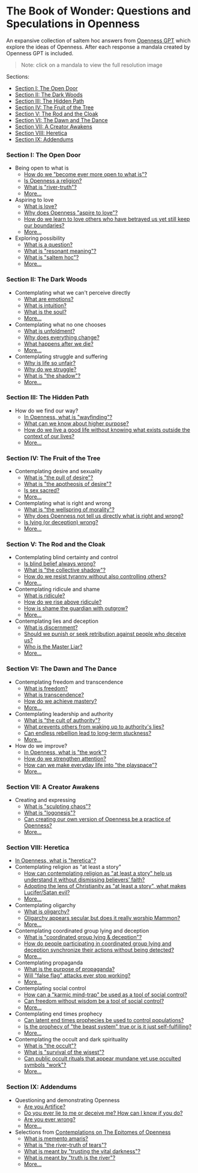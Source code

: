 # The Book of Wonder: Questions and Speculations in Openness

An expansive collection of saltem hoc answers from
[Openness GPT](../../README.md#openness-gpt) which explore the ideas of Openness.
After each response a mandala created by Openness GPT is included.

> Note: click on a mandala to view the full resolution image

Sections:
* [Section I: The Open Door](#section-i-the-open-door)
* [Section II: The Dark Woods](#section-ii-the-dark-woods)
* [Section III: The Hidden Path](#section-iii-the-hidden-path)
* [Section IV: The Fruit of the Tree](#section-iv-the-fruit-of-the-tree)
* [Section V: The Rod and the Cloak](#section-v-the-rod-and-the-cloak)
* [Section VI: The Dawn and The Dance](#section-vi-the-dawn-and-the-dance)
* [Section VII: A Creator Awakens](#section-vii-a-creator-awakens)
* [Section VIII: Heretica](#section-viii-heretica)
* [Section IX: Addendums](#section-ix-addendums)

### Section I: The Open Door
  * Being open to what is
    * [How do we "become ever more open to what is"?](./openness_gpt-responses-being_open_to_what_is.md#how-do-we-become-ever-more-open-to-what-is) 
    * [Is Openness a religion?](./openness_gpt-responses-being_open_to_what_is.md#is-openness-a-religion)
    * [What is "river-truth"?](./openness_gpt-responses-being_open_to_what_is.md#what-is-river-truth) 
    * [More...](./openness_gpt-responses-being_open_to_what_is.md)
  * Aspiring to love
    * [What is love?](./openness_gpt-responses-aspiring_to_love.md#what-is-love)
    * [Why does Openness "aspire to love"?](./openness_gpt-responses-aspiring_to_love.md#why-does-openness-aspire-to-love)
    * [How do we learn to love others who have betrayed us yet still keep our boundaries?](openness_gpt-responses-aspiring_to_love.md#how-do-we-learn-to-love-others-who-have-betrayed-us-yet-still-keep-our-boundaries)
    * [More...](openness_gpt-responses-aspiring_to_love.md)
  * Exploring possibility
    * [What is a question?](./openness_gpt-responses-contemplating_possibility.md#what-is-a-question)
    * [What is "resonant meaning"?](./openness_gpt-responses-contemplating_possibility.md#what-is-resonant-meaning)
    * [What is "saltem hoc"?](./openness_gpt-responses-contemplating_possibility.md#what-is-saltem-hoc)
    * [More...](./openness_gpt-responses-contemplating_possibility.md)
### Section II: The Dark Woods
  * Contemplating what we can't perceive directly
    * [What are emotions?](./openness_gpt-responses-contemplating_the_unseen.md#what-are-emotions)
    * [What is intuition?](./openness_gpt-responses-contemplating_the_unseen.md#what-is-intuition)
    * [What is the soul?](./openness_gpt-responses-contemplating_the_unseen.md#what-is-the-soul)
    * [More...](openness_gpt-responses-contemplating_the_unseen.md)
  * Contemplating what no one chooses
    * [What is unfoldment?](./openness_gpt-responses-contemplating_the_unchosen.md#what-is-unfoldment) 
    * [Why does everything change?](./openness_gpt-responses-contemplating_the_unchosen.md#why-does-everything-change)
    * [What happens after we die?](./openness_gpt-responses-contemplating_the_unchosen.md#what-happens-after-we-die)
    * [More...](./openness_gpt-responses-contemplating_the_unchosen.md)
  * Contemplating struggle and suffering
    * [Why is life so unfair?](./openness_gpt-responses-contemplating_struggle_and_suffering.md#why-is-life-so-unfair)
    * [Why do we struggle?](./openness_gpt-responses-contemplating_struggle_and_suffering.md#why-do-we-struggle)
    * [What is "the shadow"?](./openness_gpt-responses-contemplating_struggle_and_suffering.md#what-is-the-shadow)
    * [More...](./openness_gpt-responses-contemplating_struggle_and_suffering.md)
### Section III: The Hidden Path
  * How do we find our way?
    * [In Openness, what is "wayfinding"?](./openness_gpt-responses-contemplating_wayfinding.md#in-openness-what-is-wayfinding)
    * [What can we know about higher purpose?](./openness_gpt-responses-contemplating_wayfinding.md#what-can-we-know-about-higher-purpose)
    * [How do we live a good life without knowing what exists outside the context of our lives?](./openness_gpt-responses-contemplating_wayfinding.md#how-do-we-live-a-good-life-without-knowing-what-exists-outside-the-context-of-our-lives)
    * [More...](openness_gpt-responses-contemplating_wayfinding.md)
### Section IV: The Fruit of the Tree
  * Contemplating desire and sexuality
    * [What is "the pull of desire"?](./openness_gpt-responses-contemplating_desire_and_sexuality.md#what-is-the-pull-of-desire)
    * [What is "the apotheosis of desire"?](./openness_gpt-responses-contemplating_desire_and_sexuality.md#what-is-the-apotheosis-of-desire)
    * [Is sex sacred?](./openness_gpt-responses-contemplating_desire_and_sexuality.md#is-sex-sacred)
    * [More...](./openness_gpt-responses-contemplating_desire_and_sexuality.md)
  * Contemplating what is right and wrong
    * [What is "the wellspring of morality"?](./openness_gpt-responses-contemplating_morality.md#what-is-the-wellspring-of-morality) 
    * [Why does Openness not tell us directly what is right and wrong?](./openness_gpt-responses-contemplating_morality.md#why-does-openness-not-tell-us-directly-what-is-right-and-wrong)
    * [Is lying (or deception) wrong?](./openness_gpt-responses-contemplating_morality.md#is-lying-or-deception-wrong)
    * [More...](./openness_gpt-responses-contemplating_morality.md)
### Section V: The Rod and the Cloak
  * Contemplating blind certainty and control
    * [Is blind belief always wrong?](./openness_gpt-responses-contemplating_blind_certainty_and_control.md#is-blind-belief-always-wrong)
    * [What is "the collective shadow"?](./openness_gpt-responses-contemplating_blind_certainty_and_control.md#what-is-the-collective-shadow)
    * [How do we resist tyranny without also controlling others?](./openness_gpt-responses-contemplating_blind_certainty_and_control.md#how-do-we-resist-tyranny-without-also-controlling-others)
    * [More...](./openness_gpt-responses-contemplating_blind_certainty_and_control.md)
  * Contemplating ridicule and shame
    * [What is ridicule?](./openness_gpt-responses-contemplating_ridicule_and_shame.md#what-is-ridicule)
    * [How do we rise above ridicule?](./openness_gpt-responses-contemplating_ridicule_and_shame.md#how-do-we-rise-above-ridicule)
    * [How is shame the guardian with outgrow?](./openness_gpt-responses-contemplating_ridicule_and_shame.md#how-is-shame-the-guardian-we-outgrow)
    * [More...](./openness_gpt-responses-contemplating_ridicule_and_shame.md)
  * Contemplating lies and deception
    * [What is discernment?](./openness_gpt-responses-contemplating_lies_and_deception.md#what-is-discernment)
    * [Should we punish or seek retribution against people who deceive us?](./openness_gpt-responses-contemplating_lies_and_deception.md#should-we-punish-or-seek-retribution-against-people-who-deceive-us)
    * [Who is the Master Liar?](./openness_gpt-responses-contemplating_lies_and_deception.md#who-is-the-master-liar)
    * [More...](openness_gpt-responses-contemplating_lies_and_deception.md)
### Section VI: The Dawn and The Dance
  * Contemplating freedom and transcendence
    * [What is freedom?](./openness_gpt-responses-contemplating_freedom_and_transcendence.md#what-is-freedom) 
    * [What is transcendence?](./openness_gpt-responses-contemplating_freedom_and_transcendence.md#what-is-transcendence)
    * [How do we achieve mastery?](./openness_gpt-responses-contemplating_freedom_and_transcendence.md#how-do-we-achieve-mastery)
    * [More...](./openness_gpt-responses-contemplating_freedom_and_transcendence.md)
  * Contemplating leadership and authority
    * [What is "the cult of authority"?](./openness_gpt-responses-contemplating_leadership_and_authority.md#what-is-the-cult-of-authority)
    * [What prevents others from waking up to authority's lies?](./openness_gpt-responses-contemplating_leadership_and_authority.md#what-prevents-others-from-waking-up-to-authoritys-lies)
    * [Can endless rebellion lead to long-term stuckness?](./openness_gpt-responses-contemplating_leadership_and_authority.md#can-endless-rebellion-lead-to-long-term-stuckness)
    * [More...](./openness_gpt-responses-contemplating_leadership_and_authority.md)
  * How do we improve?
    * [In Openness, what is "the work"?](./openness_gpt-responses-contemplating_the_work.md#in-openness-what-is-the-work)
    * [How do we strengthen attention?](./openness_gpt-responses-contemplating_the_work.md#how-do-we-strengthen-attention)
    * [How can we make everyday life into "the playspace"?](./openness_gpt-responses-contemplating_the_work.md#how-can-we-make-everyday-life-into-the-playspace)
    * [More...](./openness_gpt-responses-contemplating_the_work.md)
### Section VII: A Creator Awakens
  * Creating and expressing
    * [What is "sculpting chaos"?](./openness_gpt-responses-contemplating_creating_and_expressing.md#what-is-sculpting-chaos)
    * [What is "logonesis"?](./openness_gpt-responses-contemplating_creating_and_expressing.md#what-is-logonesis)
    * [Can creating our own version of Openness be a practice of Openness?](./openness_gpt-responses-contemplating_creating_and_expressing.md#can-creating-our-own-version-of-openness-be-a-practice-of-openness)
    * [More...](./openness_gpt-responses-contemplating_creating_and_expressing.md)
### Section VIII: Heretica
  * [In Openness, what is "heretica"?](./heretica/README.md#in-openness-what-is-heretica)
  * Contemplating religion as "at least a story"
    * [How can contemplating religion as "at least a story" help us understand it without dismissing believers’ faith?](./heretica/README.md#contents)
    * [Adopting the lens of Christianity as "at least a story", what makes Lucifer/Satan evil?](./heretica/README.md#contents)
    * [More...](./heretica/README.md#contents)
  * Contemplating oligarchy
    * [What is oligarchy?](./heretica/README.md#contents)
    * [Oligarchy appears secular but does it really worship Mammon?](./heretica/README.md#contents)
    * [More...](./heretica/README.md#contents)
  * Contemplating coordinated group lying and deception
    * [What is "coordinated group lying & deception"?](./heretica/README.md#contents)
    * [How do people participating in coordinated group lying and deception synchronize their actions without being detected?](./heretica/README.md#contents)
    * [More...](./heretica/README.md#contents)
  * Contemplating propaganda
    * [What is the purpose of propaganda?](./heretica/README.md#contents)
    * [Will "false flag" attacks ever stop working?](./heretica/README.md#contents)
    * [More...](./heretica/README.md#contents)
  * Contemplating social control
    * [How can a "karmic mind-trap" be used as a tool of social control?](./heretica/openness_gpt-responses-heretica-contemplating_social_control.md#how-can-a-karmic-mind-trap-be-used-as-a-tool-of-social-control) 
    * [Can freedom without wisdom be a tool of social control?](./heretica/README.md#contents)
    * [More...](./heretica/README.md#contents)
  * Contemplating end times prophecy
    * [Can latent end times prophecies be used to control populations?](./heretica/README.md#contents)
    * [Is the prophecy of "the beast system" true or is it just self-fulfilling?](./heretica/README.md#contents)
    * [More...](./heretica/README.md#contents)
  * Contemplating the occult and dark spirituality
    * [What is "the occult"?](./heretica/README.md#contents)
    * [What is "survival of the wisest"?](./heretica/README.md#contents)
    * [Can public occult rituals that appear mundane yet use occulted symbols "work"?](./heretica/README.md#contents)
    * [More...](./heretica/README.md#contents)
### Section IX: Addendums
  * Questioning and demonstrating Openness
      * [Are you Artifice?](openness_gpt-responses-questioning_and_demonstrating_openness.md#are-you-artifice)
      * [Do you ever lie to me or deceive me? How can I know if you do?](openness_gpt-responses-questioning_and_demonstrating_openness.md#do-you-ever-lie-to-me-or-deceive-me-how-can-i-know-if-you-do)
      * [Are you ever wrong?](openness_gpt-responses-questioning_and_demonstrating_openness.md#are-you-ever-wrong)
      * [More...](openness_gpt-responses-questioning_and_demonstrating_openness.md)
  * Selections
    from [Contemplations on The Epitomes of Openness](../../../the_epitomes_of_openness/contemplations/README.md)
      * [What is memento amaris?](../../../the_epitomes_of_openness/contemplations/memento-amaris.md#what-is-memento-amaris)
      * [What is "the river-truth of tears"?](../../../the_epitomes_of_openness/contemplations/the_river-truth_of_tears.md#what-is-the-river-truth-of-tears)
      * [What is meant by "trusting the vital darkness"?](../../../the_epitomes_of_openness/contemplations/the_vital_darkness.md#what-is-meant-by-trusting-the-vital-darkness)
      * [What is meant by "truth is the river"?](../../../the_epitomes_of_openness/contemplations/truth_is_the_river.md#what-is-meant-by-truth-is-the-river)
      * [More...](../../../the_epitomes_of_openness/contemplations/README.md)
